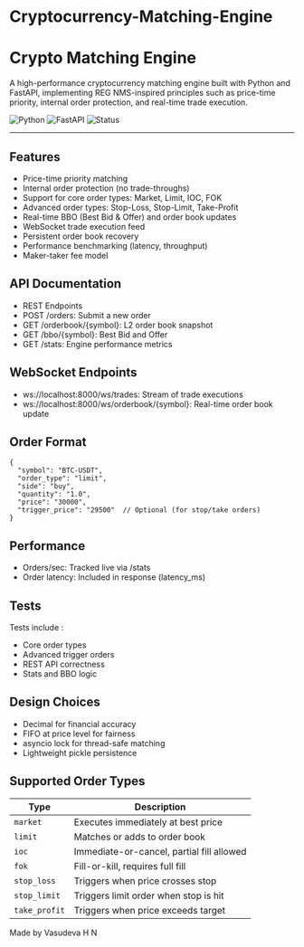# Cryptocurrency-Matching-Engine
# Crypto Matching Engine

A high-performance cryptocurrency matching engine built with Python and FastAPI, implementing REG NMS-inspired principles such as price-time priority, internal order protection, and real-time trade execution.

![Python](https://img.shields.io/badge/python-3.10%2B-blue)
![FastAPI](https://img.shields.io/badge/FastAPI-0.110.0-green)
![Status](https://img.shields.io/badge/status-production--ready-brightgreen)

---

## Features

- Price-time priority matching
- Internal order protection (no trade-throughs)
- Support for core order types: Market, Limit, IOC, FOK
- Advanced order types: Stop-Loss, Stop-Limit, Take-Profit
- Real-time BBO (Best Bid & Offer) and order book updates
- WebSocket trade execution feed
- Persistent order book recovery
- Performance benchmarking (latency, throughput)
- Maker-taker fee model

## API Documentation

- REST Endpoints
- POST /orders: Submit a new order
- GET /orderbook/{symbol}: L2 order book snapshot
- GET /bbo/{symbol}: Best Bid and Offer
- GET /stats: Engine performance metrics

## WebSocket Endpoints

- ws://localhost:8000/ws/trades: Stream of trade executions
- ws://localhost:8000/ws/orderbook/{symbol}: Real-time order book update

## Order Format
```
{
  "symbol": "BTC-USDT",
  "order_type": "limit",
  "side": "buy",
  "quantity": "1.0",
  "price": "30000",
  "trigger_price": "29500"  // Optional (for stop/take orders)
}
```
## Performance

- Orders/sec: Tracked live via /stats
- Order latency: Included in response (latency_ms)

## Tests
Tests include :

- Core order types
- Advanced trigger orders
- REST API correctness
- Stats and BBO logic

## Design Choices

- Decimal for financial accuracy
- FIFO at price level for fairness
- asyncio lock for thread-safe matching
- Lightweight pickle persistence
  
## Supported Order Types
| Type          | Description                               |
| ------------- | ----------------------------------------- |
| `market`      | Executes immediately at best price        |
| `limit`       | Matches or adds to order book             |
| `ioc`         | Immediate-or-cancel, partial fill allowed |
| `fok`         | Fill-or-kill, requires full fill          |
| `stop_loss`   | Triggers when price crosses stop          |
| `stop_limit`  | Triggers limit order when stop is hit     |
| `take_profit` | Triggers when price exceeds target        |

Made by Vasudeva H N
